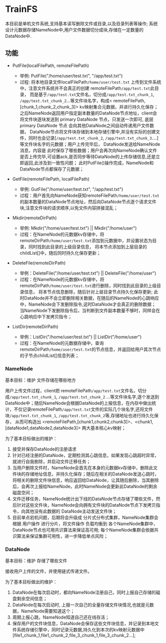 # TrainFS

本目前是单机文件系统,支持基本读写删除文件或目录,以及目录列表等操作; 系统设计元数据存储NameNode中,用户文件数据切分成块,存储在一定数量的DataNode中.

## 功能

- PutFile(localFilePath, remoteFilePath)
    - 举例: PutFile("/home/user/test.txt", "/app/test.txt")
    - 过程: 将本地目录文件localFilePath`/home/user/test.txt` 上传到文件系统中，注意文件系统并不会真正的创建 remoteFilePath`/app/test.txt`此目录，
      而是基于`/app/test.txt`文件名，切分成`/app/test.txt_chunk_1`, `/app/test.txt_chunk_2`...等文件块名字，构成<
      remoteFilePath,[chunk_1,chunk_2,chunk_3]>
      kv映射集合元数据，并进行持久化保存；之后NameNode返回用户指定副本数量的DataNode节点地址，client会将文件块逐块发送到 primary DataNode 节点，只发送一次即可, 底层 primary DataNode 节点 会向其他DataNode之间自动传递用户文件数据，
      DataNode节点将文件块存储到本地存储引擎中,并没有实际的创建文件，同时也会记录[`/app/test.txt_chunk_2`, `/app/test.txt_chunk_3`....]等文件块名字的元数据；用户上传完毕后，
      DataNode发送给NameNode消息，内容是 此时保存了哪些数据；用户会再次向NameNode确认文件是否上传完毕,可设置ack,是否同步等待DataNode的上传存储信息,还是立即返回,此涉及到一致性问题； 此时PutFile()操作完成，NameNode和DataNode节点都保存了元数据；

- GetFile(remoteFilePath, localFilePath)
    - 举例: GutFile("/home/user/test.txt", "/app/test.txt")
    - 过程：用户首先向NameNode获知remoteFilePath`/home/user/test.txt`的副本数量的DataNode节点地址，然后向DataNode节点逐个请求文件块,注意文件块的请求顺序,以免文件内容拼接混乱；
- Mkdir(remoteDirPath)
    - 举例: Mkdir("/home/user/test.txt") || Mkdir("/home/user")
    - 过程：在NameNode的元数据kv存储中，将remoteDirPath`/home/user/test.txt`添加到元数据中，并设置状态为目录，同时找到此目录的上级目录信息，
      将本节点添加到上层目录的childList[]中，随后同时持久化保存更新；
- DeleteFile(remoteDirPath)
    - 举例：DeleteFile("/home/user/test.txt") || DeleteFile("/home/user")
    - 过程：在NameNode的元数据kv存储中，将remoteDirPath`/home/user/test.txt`进行删除，同时找到此目录的上级目录信息，
      将本节点信息删除，随后针对上层目录节点持久化保存更新; 此时DataNode并不会立即删除相关数据，在随后的NameNode的心跳响应中，NameNode会下发删除指令,这时DataNode才会真正的删除数据； 当NameNode下发删除指令后，当判断到文件副本数量不够时，同样会在心跳响应中下发拷贝指令；
- ListDir(remoteDirPath)
    - 举例：ListDir("/home/user/test.txt") || ListDir("/home/user")
    - 过程：在NameNode的元数据存储中，查询remoteDirPath`/home/user/test.txt`的节点信息，并返回给用户其次节点的子节点childList[]信息列表；

### NameNode

基本目标：维护 文件存储在哪些地方

用户上传文件过程，client把 remoteFilePath`/app/test.txt`文件名，切分成`/app/test.txt_chunk_1`, `/app/test.txt_chunk_2`
...等文件块名字,逐个发送到DataNode中；随后NameNode会根据DataNode的上报信息，在内存中做出统计，不仅记录remoteFilePath`/app/test.txt`文件的实际几个块名字,还将文件块`/app/test.txt_chunk_1`, `/app/test.txt_chunk_2`等,存储地址也进行持久化保存，
从而可构造出 <remoteFilePath,[chunk1,chunk2,chunk3]>、<chunk1,[dataNode1,dataNode2,dataNode3]> 两大基本核心kv映射；

为了基本目标做出的维护：

1. 接受并保存DataNode的注册请求
2. 针对已经注册的DataNode，定期检测其心跳信息，如果发现心跳超时异常，就进行自我剔除，并启动文件迁移任务；
3. 当用户删除文件时，NameNode会首先在本身的元数据kv存储中，删除此文件块的存储地址信息，并持久化保存；随后在相关的DataNode发送心跳时，
   将相关的删除文件块信息，响应返回给DataNode，让其随后删除，当其删除后，会再次上报给NameNode，此时NameNode会更新此DataNode的剩余磁盘空间；
4. 文件迁移任务，NameNode统计出下线的DataNode节点存储了哪些文件，然后针对这些文件块，NameNode会向拥有文件块的DataNode节点下发拷贝指令，向其他没有此数据的 DataNode主动发送文件块；
5. 目前单点宕机问题，后期将会升级成 分片式分布式集群，NameNode集群会根据 用户操作 进行分片，将文件操作 负载均衡到 各个NameNode集群中，DataNode节点也可用共识算法来保证高可用; 每个NameNode集群会依据共识算法来保证集群可用性，进一步降低单点风险；

### DataNode

基本目标：维护 存储了哪些文件

接收用户上传的文件，并使用链式传递文件。

为了基本目标做出的维护：
1. DataNode在每次启动时，都向NameNode注册自己，同时上报自己存储的磁盘剩余空间信息；
2. DataNode在每次启动时, 上报一次自己的全量存储文件块情况,也就是元数据，NameNode需要知道这个；
3. 周期上报心跳，NameNode知道自己还在线存活；
4. 保存用户的文件块信息，DataNode会保存这些文件块信息，并记录到本地文件系统存储引擎中，同时记录元数据,持久化到本次的kv映射元数据中[file1_chunk_1,file1_chunk_2,file_3_chunk_1,file_3_chunk_2...];
